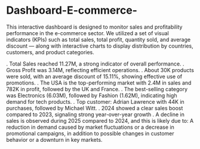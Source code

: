 # Dashboard-E-commerce-

This interactive dashboard is designed to monitor sales and profitability performance in the e-commerce sector.
We utilized a set of visual indicators (KPIs) such as total sales, total profit, quantity sold, and average discount — along with interactive charts to display distribution by countries, customers, and product categories.

. Total Sales reached 11.27M, a strong indicator of overall performance.
. Gross Profit was 3.14M, reflecting efficient operations.
. About 30K products were sold, with an average discount of 15.11%, showing effective use of promotions.
. The USA is the top-performing market with 2.4M in sales and 782K in profit, followed by the UK and France.
. The best-selling category was Electronics (6.03M), followed by Fashion (1.62M), indicating high demand for tech products.
. Top customer: Adrian Lawrence with 44K in purchases, followed by Michael Witt.
. 2024 showed a clear sales boost compared to 2023, signaling strong year-over-year growth
. A decline in sales is observed during 2025 compared to 2024, and this is likely due to:
A reduction in demand caused by market fluctuations or a decrease in promotional campaigns, in addition to possible changes in customer behavior or a downturn in key markets.










